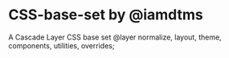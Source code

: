 # CSS-base-set by @iamdtms

A Cascade Layer CSS base set
@layer normalize, layout, theme, components, utilities, overrides;
